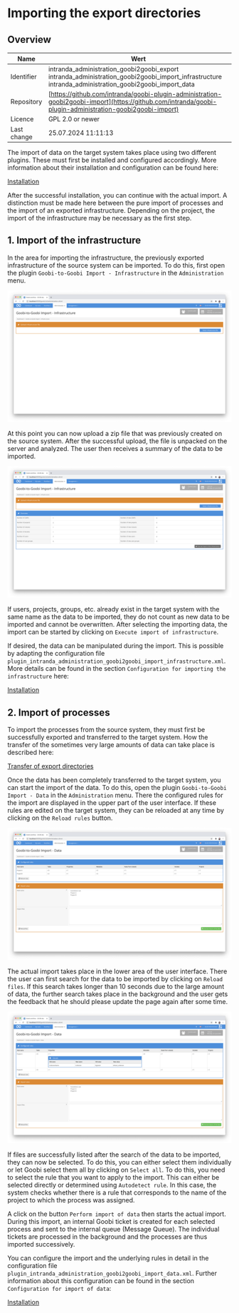 # Importing the export directories

## Overview

Name                     | Wert
-------------------------|-----------
Identifier               | intranda_administration_goobi2goobi_export intranda_administration_goobi2goobi_import_infrastructure intranda_administration_goobi2goobi_import_data
Repository               | [https://github.com/intranda/goobi-plugin-administration-goobi2goobi-import](https://github.com/intranda/goobi-plugin-administration-goobi2goobi-import)
Licence              | GPL 2.0 or newer 
Last change    | 25.07.2024 11:11:13


The import of data on the target system takes place using two different plugins. These must first be installed and configured accordingly. More information about their installation and configuration can be found here:

[Installation](page_01_00_en.md)

After the successful installation, you can continue with the actual import. A distinction must be made here between the pure import of processes and the import of an exported infrastructure. Depending on the project, the import of the infrastructure may be necessary as the first step.

## 1. Import of the infrastructure

In the area for importing the infrastructure, the previously exported infrastructure of the source system can be imported. To do this, first open the plugin `Goobi-to-Goobi Import - Infrastructure` in the `Administration` menu.

![User interface for uploading an infrastructure on the target system](images/goobi-plugin-administration-goobi2goobi-import_screen_import3_en.png)

At this point you can now upload a zip file that was previously created on the source system. After the successful upload, the file is unpacked on the server and analyzed. The user then receives a summary of the data to be imported.

![Display the analyzed data from the infrastructure to be imported](images/goobi-plugin-administration-goobi2goobi-import_screen_import4_en.png)

If users, projects, groups, etc. already exist in the target system with the same name as the data to be imported, they do not count as new data to be imported and cannot be overwritten. After selecting the importing data, the import can be started by clicking on `Execute import of infrastructure`.

If desired, the data can be manipulated during the import. This is possible by adapting the configuration file `plugin_intranda_administration_goobi2goobi_import_infrastructure.xml`. More details can be found in the section `Configuration for importing the infrastructure` here:

[Installation](page_01_00_en.md)

## 2. Import of processes

To import the processes from the source system, they must first be successfully exported and transferred to the target system. How the transfer of the sometimes very large amounts of data can take place is described here:

[Transfer of export directories](page_03_00_en.md)

Once the data has been completely transferred to the target system, you can start the import of the data. To do this, open the plugin `Goobi-to-Goobi Import - Data` in the `Administration` menu. There the configured rules for the import are displayed in the upper part of the user interface. If these rules are edited on the target system, they can be reloaded at any time by clicking on the `Reload rules` button.

![User interface for the import](images/goobi-plugin-administration-goobi2goobi-import_screen_import1_en.png)

The actual import takes place in the lower area of the user interface. There the user can first search for the data to be imported by clicking on `Reload files`. If this search takes longer than 10 seconds due to the large amount of data, the further search takes place in the background and the user gets the feedback that he should please update the page again after some time.

![User interface with display of rule details](images/goobi-plugin-administration-goobi2goobi-import_screen_import2_en.png)

If files are successfully listed after the search of the data to be imported, they can now be selected. To do this, you can either select them individually or let Goobi select them all by clicking on `Select all`. To do this, you need to select the rule that you want to apply to the import. This can either be selected directly or determined using `Autodetect rule`. In this case, the system checks whether there is a rule that corresponds to the name of the project to which the process was assigned.

A click on the button `Perform import of data` then starts the actual import. During this import, an internal Goobi ticket is created for each selected process and sent to the internal queue (Message Queue). The individual tickets are processed in the background and the processes are thus imported successively.

You can configure the import and the underlying rules in detail in the configuration file `plugin_intranda_administration_goobi2goobi_import_data.xml`. Further information about this configuration can be found in the section `Configuration for import of data`:

[Installation](page_01_00_en.md)